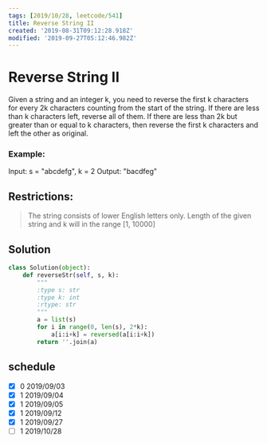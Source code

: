 ```yaml
---
tags: [2019/10/28, leetcode/541]
title: Reverse String II
created: '2019-08-31T09:12:28.918Z'
modified: '2019-09-27T05:12:46.982Z'
---
```


# Reverse String II

Given a string and an integer k, you need to reverse the first k characters for every 2k characters counting from the start of the string. If there are less than k characters left, reverse all of them. If there are less than 2k but greater than or equal to k characters, then reverse the first k characters and left the other as original.

### Example:

Input: s = "abcdefg", k = 2
Output: "bacdfeg"

## Restrictions:

> The string consists of lower English letters only.
> Length of the given string and k will in the range [1, 10000]

## Solution

```python
class Solution(object):
    def reverseStr(self, s, k):
        """
        :type s: str
        :type k: int
        :rtype: str
        """
        a = list(s)
        for i in range(0, len(s), 2*k):
            a[i:i+k] = reversed(a[i:i+k])
        return ''.join(a)
```

## schedule

* [x] 0 2019/09/03
* [x] 1 2019/09/04
* [x] 1 2019/09/05
* [x] 1 2019/09/12
* [x] 1 2019/09/27
* [ ] 1 2019/10/28
